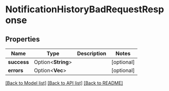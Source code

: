 # NotificationHistoryBadRequestResponse

## Properties

Name | Type | Description | Notes
------------ | ------------- | ------------- | -------------
**success** | Option<**String**> |  | [optional]
**errors** | Option<**Vec<String>**> |  | [optional]

[[Back to Model list]](../README.md#documentation-for-models) [[Back to API list]](../README.md#documentation-for-api-endpoints) [[Back to README]](../README.md)



